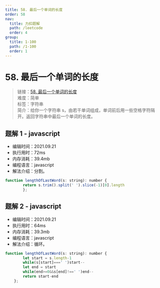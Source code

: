 ```yaml
---
title: 58. 最后一个单词的长度
order: 58
nav:
  title: 力扣题解
  path: /leetcode
  order: 4
group:
  title: 1-100
  path: /1-100
  order: 1
---
```


# 58. 最后一个单词的长度
    
> 链接：[58. 最后一个单词的长度](https://leetcode-cn.com/problems/length-of-last-word/)  
> 难度：简单  
> 标签：字符串  
> 简介：给你一个字符串 s，由若干单词组成，单词前后用一些空格字符隔开。返回字符串中最后一个单词的长度。
      
## 题解 1 - javascript
- 编辑时间：2021.09.21
- 执行用时：72ms
- 内存消耗：39.4mb
- 编程语言：javascript
- 解法介绍：分割。
```javascript
function lengthOfLastWord(s: string): number {
        return s.trim().split(' ').slice(-1)[0].length
        };
```

## 题解 2 - javascript
- 编辑时间：2021.09.21
- 执行用时：64ms
- 内存消耗：39.3mb
- 编程语言：javascript
- 解法介绍：循环。
```javascript
function lengthOfLastWord(s: string): number {
        let start = s.length-1
        while(s[start]===' ')start--
        let end = start
        while(end>=0&&s[end]!==' ')end--
        return start-end
    };
```

      